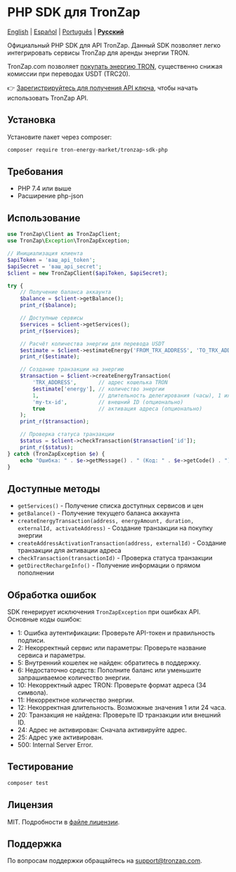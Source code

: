 # PHP SDK для TronZap

[English](README.md) | [Español](README.es.md) | [Português](README.pt-br.md) | **[Русский](README.ru.md)**

Официальный PHP SDK для API TronZap.
Данный SDK позволяет легко интегрировать сервисы TronZap для аренды энергии TRON.

TronZap.com позволяет [покупать энергию TRON](https://tronzap.com/), существенно снижая комиссии при переводах USDT (TRC20).

👉 [Зарегистрируйтесь для получения API ключа](https://tronzap.com), чтобы начать использовать TronZap API.

## Установка

Установите пакет через composer:

```bash
composer require tron-energy-market/tronzap-sdk-php
```

## Требования

- PHP 7.4 или выше
- Расширение php-json

## Использование

```php
use TronZap\Client as TronZapClient;
use TronZap\Exception\TronZapException;

// Инициализация клиента
$apiToken = 'ваш_api_token';
$apiSecret = 'ваш_api_secret';
$client = new TronZapClient($apiToken, $apiSecret);

try {
    // Получение баланса аккаунта
    $balance = $client->getBalance();
    print_r($balance);

    // Доступные сервисы
    $services = $client->getServices();
    print_r($services);

    // Расчёт количества энергии для перевода USDT
    $estimate = $client->estimateEnergy('FROM_TRX_ADDRESS', 'TO_TRX_ADDRESS', 'TR7NHqjeKQxGTCi8q8ZY4pL8otSzgjLj6t');
    print_r($estimate);

    // Создание транзакции на энергию
    $transaction = $client->createEnergyTransaction(
        'TRX_ADDRESS',       // адрес кошелька TRON
        $estimate['energy'], // количество энергии
        1,                   // длительность делегирования (часы), 1 или 24
        'my-tx-id',          // внешний ID (опционально)
        true                 // активация адреса (опционально)
    );
    print_r($transaction);

    // Проверка статуса транзакции
    $status = $client->checkTransaction($transaction['id']);
    print_r($status);
} catch (TronZapException $e) {
    echo "Ошибка: " . $e->getMessage() . " (Код: " . $e->getCode() . ")\n";
}
```

## Доступные методы

- `getServices()` - Получение списка доступных сервисов и цен
- `getBalance()` - Получение текущего баланса аккаунта
- `createEnergyTransaction(address, energyAmount, duration, externalId, activateAddress)` - Создание транзакции на покупку энергии
- `createAddressActivationTransaction(address, externalId)` - Создание транзакции для активации адреса
- `checkTransaction(transactionId)` - Проверка статуса транзакции
- `getDirectRechargeInfo()` - Получение информации о прямом пополнении

## Обработка ошибок

SDK генерирует исключения `TronZapException` при ошибках API. Основные коды ошибок:

- 1: Ошибка аутентификации: Проверьте API-токен и правильность подписи.
- 2: Некорректный сервис или параметры: Проверьте название сервиса и параметры.
- 5: Внутренний кошелек не найден: обратитесь в поддержку.
- 6: Недостаточно средств: Пополните баланс или уменьшите запрашиваемое количество энергии.
- 10: Некорректный адрес TRON: Проверьте формат адреса (34 символа).
- 11: Некорректное количество энергии.
- 12: Некорректная длительность. Возможные значения 1 или 24 часа.
- 20: Транзакция не найдена: Проверьте ID транзакции или внешний ID.
- 24: Адрес не активирован: Сначала активируйте адрес.
- 25: Адрес уже активирован.
- 500: Internal Server Error.

## Тестирование

```bash
composer test
```

## Лицензия

MIT. Подробности в [файле лицензии](LICENSE).

## Поддержка

По вопросам поддержки обращайтесь на [support@tronzap.com](mailto:support@tronzap.com).
